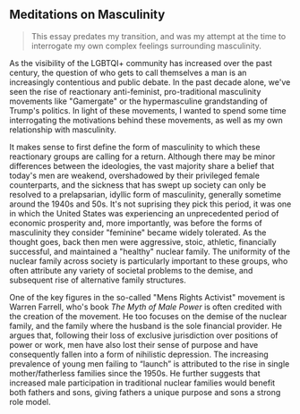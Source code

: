 ## Meditations on Masculinity

> This essay predates my transition, and was my attempt at the time to interrogate my own complex feelings surrounding masculinity.

As the visibility of the LGBTQI+ community has increased over the past century, the question of who gets to call themselves a man is an 
increasingly contentious and public debate. In the past decade alone, we've seen the rise of reactionary anti-feminist, pro-traditional masculinity
movements like "Gamergate" or the hypermasculine grandstanding of Trump's politics. In light of these movements, I wanted to spend some time
interrogating the motivations behind these movements, as well as my own relationship with masculinity.

It makes sense to first define the form of masculinity to which these reactionary groups are calling for a return. Although there may be minor
differences between the ideologies, the vast majority share a belief that today's men are weakend, overshadowed by their privileged female counterparts,
and the sickness that has swept up society can only be resolved to a prelapsarian, idyllic form of masculinity, generally sometime around the 1940s and 50s.
It's not suprising they pick this period, it was one in which the United States was experiencing an unprecedented period of economic prosperity and, more
importantly, was before the forms of masculinity they consider "feminine" became widely tolerated. As the thought goes, back then men were aggressive, stoic, 
athletic, financially successful, and maintained a "healthy" nuclear family. The uniformity of the nuclear family across society is particularly important 
to these groups, who often attribute any variety of societal problems to the demise, and subsequent rise of alternative family structures.

One of the key figures in the so-called "Mens Rights Activist" movement is Warren Farrell, who's book *The Myth of Male Power* is often credited with the 
creation of the movement. He too focuses on the demise of the nuclear family, and the family where the husband is the sole financial provider. He argues 
that, following their loss of exclusive jurisdiction over positions of power or work, men have also lost their sense of purpose and have consequently 
fallen into a form of nihilistic depression. The increasing prevalence of young men failing to “launch” is attributed to the rise in single 
mother/fatherless families since the 1950s. He further suggests that increased male participation in traditional nuclear families would benefit 
both fathers and sons, giving fathers a unique purpose and sons a strong role model.
